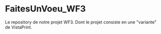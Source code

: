 # FaitesUnVoeu_WF3
Le repository de notre projet WF3. Dont le projet consiste en une "variante" de VistaPrint.
